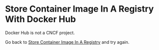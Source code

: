 # Store Container Image In A Registry With Docker Hub

Docker Hub is not a CNCF project.

Go back to [Store Container Image In A Registry](story.md) and try again.
